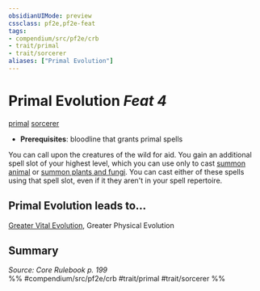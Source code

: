 ```yaml
---
obsidianUIMode: preview
cssclass: pf2e,pf2e-feat
tags:
- compendium/src/pf2e/crb
- trait/primal
- trait/sorcerer
aliases: ["Primal Evolution"]
---
```

# Primal Evolution  *Feat 4*  
[primal](rules/traits/primal.md)  [sorcerer](rules/traits/sorcerer.md)  

- **Prerequisites**: bloodline that grants primal spells

You can call upon the creatures of the wild for aid. You gain an additional spell slot of your highest level, which you can use only to cast [summon animal](compendium/spells/summon-animal.md) or [summon plants and fungi](compendium/spells/summon-plant-or-fungus.md). You can cast either of these spells using that spell slot, even if it they aren't in your spell repertoire.

## Primal Evolution leads to...

[Greater Vital Evolution](compendium/feats/greater-vital-evolution.md), Greater Physical Evolution

## Summary

*Source: Core Rulebook p. 199*  
%% #compendium/src/pf2e/crb #trait/primal #trait/sorcerer %%